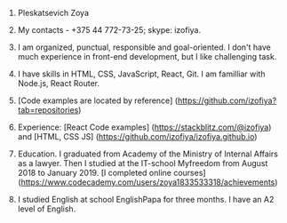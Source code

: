 1. Pleskatsevich Zoya  

2. My contacts - +375 44 772-73-25; skype: izofiya.  

3. I am organized, punctual, responsible and goal-oriented. I don't have much experience in front-end development, but I like challenging task.  

4. I have skills in HTML, CSS, JavaScript, React, Git. I am familliar with Node.js, React Router.  

5. [Сode examples are located by reference] (https://github.com/izofiya?tab=repositories)  

6. Experience: [React Сode examples] (https://stackblitz.com/@izofiya) and [HTML, CSS JS] (https://github.com/izofiya/izofiya.github.io)  

7. Education. I graduated from Academy of the Ministry of Internal Affairs as a lawyer. Then I studied at the IT-school Myfreedom from August 2018 to January 2019. [I completed online courses] (https://www.codecademy.com/users/zoya1833533318/achievements)  

8. I studied English at school EnglishPapa for three months. I have an A2 level of English.
